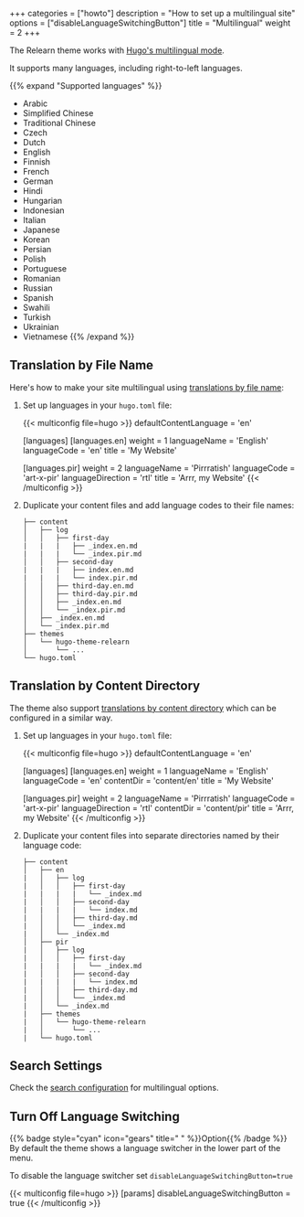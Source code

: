 +++
categories = ["howto"]
description = "How to set up a multilingual site"
options = ["disableLanguageSwitchingButton"]
title = "Multilingual"
weight = 2
+++

The Relearn theme works with [Hugo's multilingual mode](https://gohugo.io/content-management/multilingual/).

It supports many languages, including right-to-left languages.

{{% expand "Supported languages" %}}
- Arabic
- Simplified Chinese
- Traditional Chinese
- Czech
- Dutch
- English
- Finnish
- French
- German
- Hindi
- Hungarian
- Indonesian
- Italian
- Japanese
- Korean
- Persian
- Polish
- Portuguese
- Romanian
- Russian
- Spanish
- Swahili
- Turkish
- Ukrainian
- Vietnamese
{{% /expand %}}

## Translation by File Name

Here's how to make your site multilingual using [translations by file name](https://gohugo.io/content-management/multilingual/#translation-by-file-name):

1. Set up languages in your `hugo.toml` file:

    {{< multiconfig file=hugo >}}
    defaultContentLanguage = 'en'

    [languages]
      [languages.en]
        weight = 1
        languageName = 'English'
        languageCode = 'en'
        title = 'My Website'

      [languages.pir]
        weight = 2
        languageName = 'Pirrratish'
        languageCode = 'art-x-pir'
        languageDirection = 'rtl'
        title = 'Arrr, my Website'
    {{< /multiconfig >}}

2. Duplicate your content files and add language codes to their file names:

    ````plaintext
    ├── content
    │   ├── log
    │   │   ├── first-day
    |   |   |   ├── _index.en.md
    |   |   |   └── _index.pir.md
    │   │   ├── second-day
    |   |   |   ├── index.en.md
    |   |   |   └── index.pir.md
    │   │   ├── third-day.en.md
    │   │   ├── third-day.pir.md
    │   │   ├── _index.en.md
    │   │   └── _index.pir.md
    │   ├── _index.en.md
    │   └── _index.pir.md
    ├── themes
    │   └── hugo-theme-relearn
    │       └── ...
    └── hugo.toml
    ````

## Translation by Content Directory

The theme also support [translations by content directory](https://gohugo.io/content-management/multilingual/#translation-by-content-directory) which can be configured in a similar way.

1. Set up languages in your `hugo.toml` file:

    {{< multiconfig file=hugo >}}
    defaultContentLanguage = 'en'

    [languages]
      [languages.en]
        weight = 1
        languageName = 'English'
        languageCode = 'en'
        contentDir = 'content/en'
        title = 'My Website'

      [languages.pir]
        weight = 2
        languageName = 'Pirrratish'
        languageCode = 'art-x-pir'
        languageDirection = 'rtl'
        contentDir = 'content/pir'
        title = 'Arrr, my Website'
    {{< /multiconfig >}}

2. Duplicate your content files into separate directories named by their language code:

    ````plaintext
    ├── content
    │   ├── en
    |   │   ├── log
    |   │   │   ├── first-day
    |   |   |   |   └── _index.md
    |   │   │   ├── second-day
    |   |   |   |   └── index.md
    |   │   │   ├── third-day.md
    |   │   │   └── _index.md
    |   │   └── _index.md
    │   ├── pir
    |   │   ├── log
    |   │   │   ├── first-day
    |   |   |   |   └── _index.md
    |   │   │   ├── second-day
    |   |   |   |   └── index.md
    |   │   │   ├── third-day.md
    |   │   │   └── _index.md
    |   │   └── _index.md
    |   ├── themes
    |   │   └── hugo-theme-relearn
    |   │       └── ...
    |   └── hugo.toml
    ````


## Search Settings

Check the [search configuration](configuration/sidebar/search#mixed-language-support) for multilingual options.

## Turn Off Language Switching

{{% badge style="cyan" icon="gears" title=" " %}}Option{{% /badge %}} By default the theme shows a language switcher in the lower part of the menu.

To disable the language switcher set `disableLanguageSwitchingButton=true`

{{< multiconfig file=hugo >}}
[params]
  disableLanguageSwitchingButton = true
{{< /multiconfig >}}
